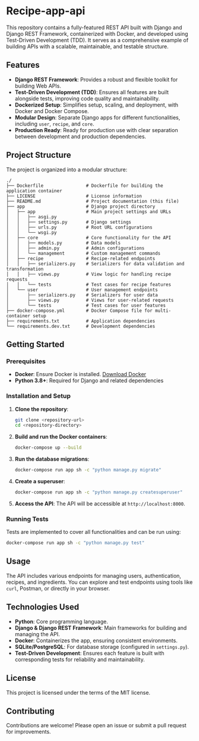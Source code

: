 # Recipe-app-api

This repository contains a fully-featured REST API built with Django and Django REST Framework, containerized with Docker, and developed using Test-Driven Development (TDD). It serves as a comprehensive example of building APIs with a scalable, maintainable, and testable structure.

## Features

- **Django REST Framework**: Provides a robust and flexible toolkit for building Web APIs.
- **Test-Driven Development (TDD)**: Ensures all features are built alongside tests, improving code quality and maintainability.
- **Dockerized Setup**: Simplifies setup, scaling, and deployment, with Docker and Docker Compose.
- **Modular Design**: Separate Django apps for different functionalities, including `user`, `recipe`, and `core`.
- **Production Ready**: Ready for production use with clear separation between development and production dependencies.

## Project Structure

The project is organized into a modular structure:

```plaintext
./
├── Dockerfile                # Dockerfile for building the application container
├── LICENSE                   # License information
├── README.md                 # Project documentation (this file)
├── app                       # Django project directory
│   ├── app                   # Main project settings and URLs
│   │   ├── asgi.py
│   │   ├── settings.py       # Django settings
│   │   ├── urls.py           # Root URL configurations
│   │   └── wsgi.py
│   ├── core                  # Core functionality for the API
│   │   ├── models.py         # Data models
│   │   ├── admin.py          # Admin configurations
│   │   └── management        # Custom management commands
│   ├── recipe                # Recipe-related endpoints
│   │   ├── serializers.py    # Serializers for data validation and transformation
│   │   ├── views.py          # View logic for handling recipe requests
│   │   └── tests             # Test cases for recipe features
│   └── user                  # User management endpoints
│       ├── serializers.py    # Serializers for user data
│       ├── views.py          # Views for user-related requests
│       └── tests             # Test cases for user features
├── docker-compose.yml        # Docker Compose file for multi-container setup
├── requirements.txt          # Application dependencies
└── requirements.dev.txt      # Development dependencies
```

## Getting Started

### Prerequisites

- **Docker**: Ensure Docker is installed. [Download Docker](https://www.docker.com/get-started)
- **Python 3.8+**: Required for Django and related dependencies

### Installation and Setup

1. **Clone the repository**:
   ```bash
   git clone <repository-url>
   cd <repository-directory>
   ```

2. **Build and run the Docker containers**:
   ```bash
   docker-compose up --build
   ```

3. **Run the database migrations**:
   ```bash
   docker-compose run app sh -c "python manage.py migrate"
   ```

4. **Create a superuser**:
   ```bash
   docker-compose run app sh -c "python manage.py createsuperuser"
   ```

5. **Access the API**:
   The API will be accessible at `http://localhost:8000`.

### Running Tests

Tests are implemented to cover all functionalities and can be run using:
```bash
docker-compose run app sh -c "python manage.py test"
```

## Usage

The API includes various endpoints for managing users, authentication, recipes, and ingredients. You can explore and test endpoints using tools like `curl`, Postman, or directly in your browser.

## Technologies Used

- **Python**: Core programming language.
- **Django & Django REST Framework**: Main frameworks for building and managing the API.
- **Docker**: Containerizes the app, ensuring consistent environments.
- **SQLite/PostgreSQL**: For database storage (configured in `settings.py`).
- **Test-Driven Development**: Ensures each feature is built with corresponding tests for reliability and maintainability.

## License

This project is licensed under the terms of the MIT license.

## Contributing

Contributions are welcome! Please open an issue or submit a pull request for improvements.